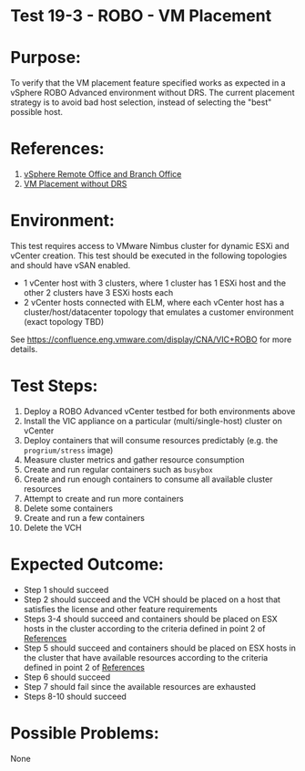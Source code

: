 Test 19-3 - ROBO - VM Placement
=======

# Purpose:
To verify that the VM placement feature specified works as expected in a vSphere ROBO Advanced environment without DRS.
The current placement strategy is to avoid bad host selection, instead of selecting the "best" possible host.

# References:
1. [vSphere Remote Office and Branch Office](http://www.vmware.com/products/vsphere/remote-office-branch-office.html)
2. [VM Placement without DRS](https://github.com/vmware/vic/issues/7282)

# Environment:
This test requires access to VMware Nimbus cluster for dynamic ESXi and vCenter creation. This test should be executed in the following topologies and should have vSAN enabled.
* 1 vCenter host with 3 clusters, where 1 cluster has 1 ESXi host and the other 2 clusters have 3 ESXi hosts each
* 2 vCenter hosts connected with ELM, where each vCenter host has a cluster/host/datacenter topology that emulates a customer environment (exact topology TBD)

See https://confluence.eng.vmware.com/display/CNA/VIC+ROBO for more details.

# Test Steps:
1. Deploy a ROBO Advanced vCenter testbed for both environments above
2. Install the VIC appliance on a particular (multi/single-host) cluster on vCenter
3. Deploy containers that will consume resources predictably (e.g. the `progrium/stress` image)
4. Measure cluster metrics and gather resource consumption
5. Create and run regular containers such as `busybox`
6. Create and run enough containers to consume all available cluster resources
7. Attempt to create and run more containers
8. Delete some containers
9. Create and run a few containers
10. Delete the VCH

# Expected Outcome:
* Step 1 should succeed
* Step 2 should succeed and the VCH should be placed on a host that satisfies the license and other feature requirements
* Steps 3-4 should succeed and containers should be placed on ESX hosts in the cluster according to the criteria defined in point 2 of [References](#references)
* Step 5 should succeed and containers should be placed on ESX hosts in the cluster that have available resources according to the criteria defined in point 2 of [References](#references)
* Step 6 should succeed
* Step 7 should fail since the available resources are exhausted
* Steps 8-10 should succeed

# Possible Problems:
None

